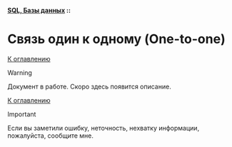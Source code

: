 **[SQL, Базы данных](../README.md#sql-and-db) ::**
# Связь один к одному (One-to-one)

<!--
https://habr.com/ru/articles/488054/
https://sky.pro/wiki/sql/raznitsa-mezhdu-vzaimootnosheniyami-odin-ko-mnogim-i-mnogie-k-odnomu/
https://learn.microsoft.com/ru-ru/office/troubleshoot/access/define-table-relationships#kinds-of-table-relationships
https://metanit.com/sql/tutorial/1.3.php
-->

[К оглавлению](../README.md#sql-and-db)

> [!WARNING]
> Документ в работе. Скоро здесь появится описание.

[К оглавлению](../README.md#sql-and-db)

> [!IMPORTANT]
> Если вы заметили ошибку, неточность, нехватку информации, пожалуйста, сообщите мне.

